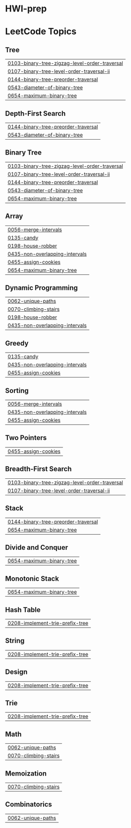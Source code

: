 # HWI-prep
<!---LeetCode Topics Start-->
# LeetCode Topics
## Tree
|  |
| ------- |
| [0103-binary-tree-zigzag-level-order-traversal](https://github.com/HarshitKumarhk/HWI-prep/tree/master/0103-binary-tree-zigzag-level-order-traversal) |
| [0107-binary-tree-level-order-traversal-ii](https://github.com/HarshitKumarhk/HWI-prep/tree/master/0107-binary-tree-level-order-traversal-ii) |
| [0144-binary-tree-preorder-traversal](https://github.com/HarshitKumarhk/HWI-prep/tree/master/0144-binary-tree-preorder-traversal) |
| [0543-diameter-of-binary-tree](https://github.com/HarshitKumarhk/HWI-prep/tree/master/0543-diameter-of-binary-tree) |
| [0654-maximum-binary-tree](https://github.com/HarshitKumarhk/HWI-prep/tree/master/0654-maximum-binary-tree) |
## Depth-First Search
|  |
| ------- |
| [0144-binary-tree-preorder-traversal](https://github.com/HarshitKumarhk/HWI-prep/tree/master/0144-binary-tree-preorder-traversal) |
| [0543-diameter-of-binary-tree](https://github.com/HarshitKumarhk/HWI-prep/tree/master/0543-diameter-of-binary-tree) |
## Binary Tree
|  |
| ------- |
| [0103-binary-tree-zigzag-level-order-traversal](https://github.com/HarshitKumarhk/HWI-prep/tree/master/0103-binary-tree-zigzag-level-order-traversal) |
| [0107-binary-tree-level-order-traversal-ii](https://github.com/HarshitKumarhk/HWI-prep/tree/master/0107-binary-tree-level-order-traversal-ii) |
| [0144-binary-tree-preorder-traversal](https://github.com/HarshitKumarhk/HWI-prep/tree/master/0144-binary-tree-preorder-traversal) |
| [0543-diameter-of-binary-tree](https://github.com/HarshitKumarhk/HWI-prep/tree/master/0543-diameter-of-binary-tree) |
| [0654-maximum-binary-tree](https://github.com/HarshitKumarhk/HWI-prep/tree/master/0654-maximum-binary-tree) |
## Array
|  |
| ------- |
| [0056-merge-intervals](https://github.com/HarshitKumarhk/HWI-prep/tree/master/0056-merge-intervals) |
| [0135-candy](https://github.com/HarshitKumarhk/HWI-prep/tree/master/0135-candy) |
| [0198-house-robber](https://github.com/HarshitKumarhk/HWI-prep/tree/master/0198-house-robber) |
| [0435-non-overlapping-intervals](https://github.com/HarshitKumarhk/HWI-prep/tree/master/0435-non-overlapping-intervals) |
| [0455-assign-cookies](https://github.com/HarshitKumarhk/HWI-prep/tree/master/0455-assign-cookies) |
| [0654-maximum-binary-tree](https://github.com/HarshitKumarhk/HWI-prep/tree/master/0654-maximum-binary-tree) |
## Dynamic Programming
|  |
| ------- |
| [0062-unique-paths](https://github.com/HarshitKumarhk/HWI-prep/tree/master/0062-unique-paths) |
| [0070-climbing-stairs](https://github.com/HarshitKumarhk/HWI-prep/tree/master/0070-climbing-stairs) |
| [0198-house-robber](https://github.com/HarshitKumarhk/HWI-prep/tree/master/0198-house-robber) |
| [0435-non-overlapping-intervals](https://github.com/HarshitKumarhk/HWI-prep/tree/master/0435-non-overlapping-intervals) |
## Greedy
|  |
| ------- |
| [0135-candy](https://github.com/HarshitKumarhk/HWI-prep/tree/master/0135-candy) |
| [0435-non-overlapping-intervals](https://github.com/HarshitKumarhk/HWI-prep/tree/master/0435-non-overlapping-intervals) |
| [0455-assign-cookies](https://github.com/HarshitKumarhk/HWI-prep/tree/master/0455-assign-cookies) |
## Sorting
|  |
| ------- |
| [0056-merge-intervals](https://github.com/HarshitKumarhk/HWI-prep/tree/master/0056-merge-intervals) |
| [0435-non-overlapping-intervals](https://github.com/HarshitKumarhk/HWI-prep/tree/master/0435-non-overlapping-intervals) |
| [0455-assign-cookies](https://github.com/HarshitKumarhk/HWI-prep/tree/master/0455-assign-cookies) |
## Two Pointers
|  |
| ------- |
| [0455-assign-cookies](https://github.com/HarshitKumarhk/HWI-prep/tree/master/0455-assign-cookies) |
## Breadth-First Search
|  |
| ------- |
| [0103-binary-tree-zigzag-level-order-traversal](https://github.com/HarshitKumarhk/HWI-prep/tree/master/0103-binary-tree-zigzag-level-order-traversal) |
| [0107-binary-tree-level-order-traversal-ii](https://github.com/HarshitKumarhk/HWI-prep/tree/master/0107-binary-tree-level-order-traversal-ii) |
## Stack
|  |
| ------- |
| [0144-binary-tree-preorder-traversal](https://github.com/HarshitKumarhk/HWI-prep/tree/master/0144-binary-tree-preorder-traversal) |
| [0654-maximum-binary-tree](https://github.com/HarshitKumarhk/HWI-prep/tree/master/0654-maximum-binary-tree) |
## Divide and Conquer
|  |
| ------- |
| [0654-maximum-binary-tree](https://github.com/HarshitKumarhk/HWI-prep/tree/master/0654-maximum-binary-tree) |
## Monotonic Stack
|  |
| ------- |
| [0654-maximum-binary-tree](https://github.com/HarshitKumarhk/HWI-prep/tree/master/0654-maximum-binary-tree) |
## Hash Table
|  |
| ------- |
| [0208-implement-trie-prefix-tree](https://github.com/HarshitKumarhk/HWI-prep/tree/master/0208-implement-trie-prefix-tree) |
## String
|  |
| ------- |
| [0208-implement-trie-prefix-tree](https://github.com/HarshitKumarhk/HWI-prep/tree/master/0208-implement-trie-prefix-tree) |
## Design
|  |
| ------- |
| [0208-implement-trie-prefix-tree](https://github.com/HarshitKumarhk/HWI-prep/tree/master/0208-implement-trie-prefix-tree) |
## Trie
|  |
| ------- |
| [0208-implement-trie-prefix-tree](https://github.com/HarshitKumarhk/HWI-prep/tree/master/0208-implement-trie-prefix-tree) |
## Math
|  |
| ------- |
| [0062-unique-paths](https://github.com/HarshitKumarhk/HWI-prep/tree/master/0062-unique-paths) |
| [0070-climbing-stairs](https://github.com/HarshitKumarhk/HWI-prep/tree/master/0070-climbing-stairs) |
## Memoization
|  |
| ------- |
| [0070-climbing-stairs](https://github.com/HarshitKumarhk/HWI-prep/tree/master/0070-climbing-stairs) |
## Combinatorics
|  |
| ------- |
| [0062-unique-paths](https://github.com/HarshitKumarhk/HWI-prep/tree/master/0062-unique-paths) |
<!---LeetCode Topics End-->